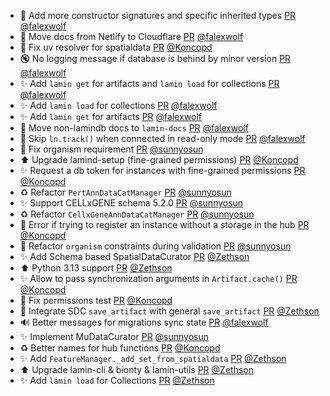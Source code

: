 - 🚸 Add more constructor signatures and specific inherited types [PR](https://github.com/laminlabs/lamindb/pull/2566) [@falexwolf](https://github.com/falexwolf)
- 👷 Move docs from Netlify to Cloudflare [PR](https://github.com/laminlabs/lamindb/pull/2565) [@falexwolf](https://github.com/falexwolf)
- 💚 Fix uv resolver for spatialdata [PR](https://github.com/laminlabs/lamindb/pull/2564) [@Koncopd](https://github.com/Koncopd)
- 🔇 No logging message if database is behind by minor version [PR](https://github.com/laminlabs/lamindb-setup/pull/991) [@falexwolf](https://github.com/falexwolf)
- ✨ Add `lamin get` for artifacts and `lamin load` for collections [PR](https://github.com/laminlabs/lamindb/pull/2563) [@falexwolf](https://github.com/falexwolf)
- ✨ Add `lamin load` for collections [PR](https://github.com/laminlabs/lamin-cli/pull/120) [@falexwolf](https://github.com/falexwolf)
- ✨ Add `lamin get` for artifacts [PR](https://github.com/laminlabs/lamin-cli/pull/121) [@falexwolf](https://github.com/falexwolf)
- 🚚 Move non-lamindb docs to `lamin-docs` [PR](https://github.com/laminlabs/lamindb/pull/2562) [@falexwolf](https://github.com/falexwolf)
- 🚸 Skip `ln.track()` when connected in read-only mode [PR](https://github.com/laminlabs/lamindb/pull/2561) [@falexwolf](https://github.com/falexwolf)
- 🐛 Fix organism requirement [PR](https://github.com/laminlabs/lamindb/pull/2560) [@sunnyosun](https://github.com/sunnyosun)
- ⬆️ Upgrade lamind-setup (fine-grained permissions) [PR](https://github.com/laminlabs/lamindb/pull/2559) [@Koncopd](https://github.com/Koncopd)
- ✨ Request a db token for instances with fine-grained permissions [PR](https://github.com/laminlabs/lamindb-setup/pull/987) [@Koncopd](https://github.com/Koncopd)
- ♻️ Refactor `PertAnnDataCatManager` [PR](https://github.com/laminlabs/lamindb/pull/2558) [@sunnyosun](https://github.com/sunnyosun)
- ✨ Support CELLxGENE schema 5.2.0 [PR](https://github.com/laminlabs/lamindb/pull/2556) [@sunnyosun](https://github.com/sunnyosun)
- ♻️ Refactor `CellxGeneAnnDataCatManager` [PR](https://github.com/laminlabs/lamindb/pull/2555) [@sunnyosun](https://github.com/sunnyosun)
- 🐛 Error if trying to register an instance without a storage in the hub [PR](https://github.com/laminlabs/lamindb-setup/pull/989) [@Koncopd](https://github.com/Koncopd)
- 🚸 Refactor `organism` constraints during validation [PR](https://github.com/laminlabs/lamindb/pull/2554) [@sunnyosun](https://github.com/sunnyosun)
- ✨ Add Schema based SpatialDataCurator [PR](https://github.com/laminlabs/lamindb/pull/2552) [@Zethson](https://github.com/Zethson)
- ⬆️ Python 3.13 support  [PR](https://github.com/laminlabs/lamindb/pull/2384) [@Zethson](https://github.com/Zethson)
- ✨ Allow to pass synchronization arguments in `Artifact.cache()` [PR](https://github.com/laminlabs/lamindb/pull/2553) [@Koncopd](https://github.com/Koncopd)
- 💚 Fix permissions test [PR](https://github.com/laminlabs/lamindb/pull/2550) [@Koncopd](https://github.com/Koncopd)
- 🎨 Integrate SDC `save_artifact` with general `save_artifact` [PR](https://github.com/laminlabs/lamindb/pull/2545) [@Zethson](https://github.com/Zethson)
- 🔊 Better messages for migrations sync state [PR](https://github.com/laminlabs/lamindb-setup/pull/985) [@falexwolf](https://github.com/falexwolf)
- ✨ Implement MuDataCurator [PR](https://github.com/laminlabs/lamindb/pull/2543) [@sunnyosun](https://github.com/sunnyosun)
- ♻️ Better names for hub functions [PR](https://github.com/laminlabs/lamindb-setup/pull/984) [@Koncopd](https://github.com/Koncopd)
- ✨ Add `FeatureManager._add_set_from_spatialdata` [PR](https://github.com/laminlabs/lamindb/pull/2539) [@Zethson](https://github.com/Zethson)
- ⬆️ Upgrade lamin-cli & bionty & lamin-utils [PR](https://github.com/laminlabs/lamindb/pull/2540) [@Zethson](https://github.com/Zethson)
- ✨ Add `lamin load` for Collections [PR](https://github.com/laminlabs/lamin-cli/pull/119) [@Zethson](https://github.com/Zethson)
